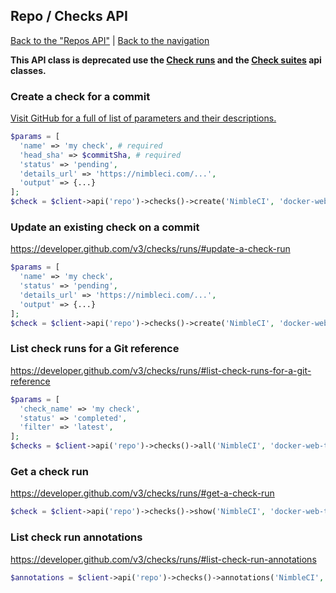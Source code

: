 ## Repo / Checks API
[Back to the "Repos API"](../repos.md) | [Back to the navigation](../README.md)

**This API class is deprecated use the [Check runs](check_runs.md) and the [Check suites](check_suites.md) api classes.**

### Create a check for a commit

[Visit GitHub for a full of list of parameters and their descriptions.](https://developer.github.com/v3/checks/runs/#create-a-check-run)

```php
$params = [
  'name' => 'my check', # required
  'head_sha' => $commitSha, # required
  'status' => 'pending',
  'details_url' => 'https://nimbleci.com/...',
  'output' => {...}
];
$check = $client->api('repo')->checks()->create('NimbleCI', 'docker-web-tester-behat', $params);
```

### Update an existing check on a commit

https://developer.github.com/v3/checks/runs/#update-a-check-run

```php
$params = [
  'name' => 'my check',
  'status' => 'pending',
  'details_url' => 'https://nimbleci.com/...',
  'output' => {...}
];
$check = $client->api('repo')->checks()->create('NimbleCI', 'docker-web-tester-behat', $checkRunId, $params);
```

### List check runs for a Git reference

https://developer.github.com/v3/checks/runs/#list-check-runs-for-a-git-reference

```php
$params = [
  'check_name' => 'my check',
  'status' => 'completed',
  'filter' => 'latest',
];
$checks = $client->api('repo')->checks()->all('NimbleCI', 'docker-web-tester-behat', $ref, $params);
```

### Get a check run

https://developer.github.com/v3/checks/runs/#get-a-check-run

```php
$check = $client->api('repo')->checks()->show('NimbleCI', 'docker-web-tester-behat', $checkRunId);
```

### List check run annotations

https://developer.github.com/v3/checks/runs/#list-check-run-annotations

```php
$annotations = $client->api('repo')->checks()->annotations('NimbleCI', 'docker-web-tester-behat', $checkRunId);
```
